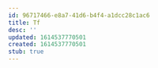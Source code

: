 ```yaml
---
id: 96717466-e8a7-41d6-b4f4-a1dcc28c1ac6
title: Tf
desc: ''
updated: 1614537770501
created: 1614537770501
stub: true
---
```


